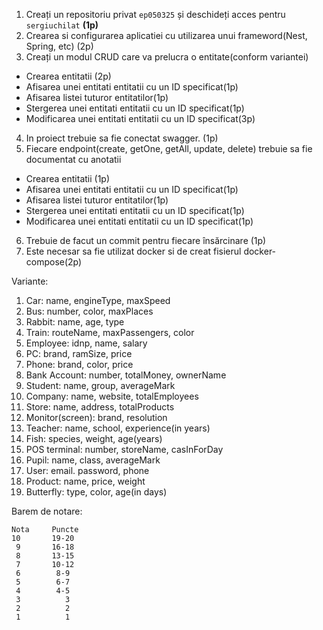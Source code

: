 
1. Creați un repositoriu privat ``ep050325`` și deschideți acces pentru ``sergiuchilat`` **(1p)**
2. Crearea si configurarea aplicatiei cu utilizarea unui frameword(Nest, Spring, etc) (2p)
3. Creați un modul CRUD care va prelucra o entitate(conform variantei)
 - Crearea entitatii (2p)
 - Afisarea unei entitati entitatii cu un ID specificat(1p)
 - Afisarea listei tuturor entitatilor(1p)
 - Stergerea unei entitati entitatii cu un ID specificat(1p)
 - Modificarea unei entitati entitatii cu un ID specificat(3p)
4. In proiect trebuie sa fie conectat swagger. (1p)
5. Fiecare endpoint(create, getOne, getAll, update, delete) trebuie sa fie documentat cu anotatii
 - Crearea entitatii (1p)
 - Afisarea unei entitati entitatii cu un ID specificat(1p)
 - Afisarea listei tuturor entitatilor(1p)
 - Stergerea unei entitati entitatii cu un ID specificat(1p)
 - Modificarea unei entitati entitatii cu un ID specificat(1p)
6. Trebuie de facut un commit pentru fiecare însărcinare (1p)
7. Este necesar sa fie utilizat docker si de creat fisierul docker-compose(2p)


Variante:
1. Car: name, engineType, maxSpeed
2. Bus: number, color, maxPlaces
3. Rabbit: name, age, type
4. Train: routeName, maxPassengers, color
5. Employee: idnp, name, salary
6. PC: brand, ramSize, price
7. Phone: brand, color, price
8. Bank Account: number, totalMoney, ownerName
9. Student: name, group, averageMark
10. Company: name, website, totalEmployees
11. Store: name, address, totalProducts
12. Monitor(screen): brand, resolution
13. Teacher: name, school, experience(in years)
14. Fish: species, weight, age(years)
15. POS terminal: number, storeName, casInForDay
16. Pupil: name, class, averageMark
17. User: email. password, phone
18. Product: name, price, weight
19. Butterfly: type, color, age(in days)


Barem de notare:
```
Nota     Puncte
10       19-20
 9       16-18
 8       13-15
 7       10-12
 6        8-9
 5        6-7
 4        4-5
 3          3
 2          2
 1          1
```
